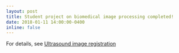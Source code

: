 ```yaml
---
layout: post
title: Student project on biomedical image processing completed!
date: 2018-01-11 14:00:00-0400
inline: false
---
```


For details, see [Ultrasound image registration](http://www.biajia.eu/projects/2018/01/13/student-project-finalized.html)
